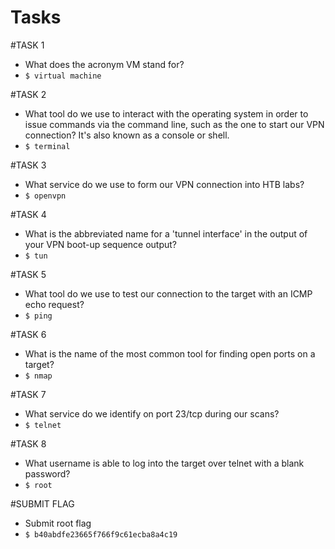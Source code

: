 # Tasks
#TASK 1
- What does the acronym VM stand for?
- `$ virtual machine`

#TASK 2
- What tool do we use to interact with the operating system in order to issue commands via the command line, such as the one to start our VPN connection? It's also known as a console or shell.
- `$ terminal`

#TASK 3
- What service do we use to form our VPN connection into HTB labs?
- `$ openvpn`

#TASK 4
- What is the abbreviated name for a 'tunnel interface' in the output of your VPN boot-up sequence output?
- `$ tun`

#TASK 5
- What tool do we use to test our connection to the target with an ICMP echo request?
- `$ ping`

#TASK 6
- What is the name of the most common tool for finding open ports on a target?
- `$ nmap`

#TASK 7
- What service do we identify on port 23/tcp during our scans?
- `$ telnet`

#TASK 8
- What username is able to log into the target over telnet with a blank password?
- `$ root`

#SUBMIT FLAG
- Submit root flag
- `$ b40abdfe23665f766f9c61ecba8a4c19`
